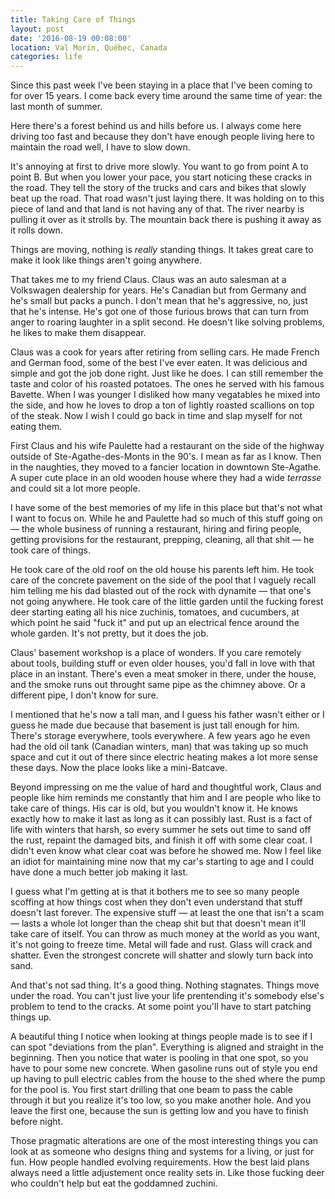 ```yaml
---
title: Taking Care of Things
layout: post
date: '2016-08-19 00:08:00'
location: Val Morin, Québec, Canada
categories: life
---
```


Since this past week I've been staying in a place that I've been coming to for over 15 years. I come back every time around the same time of year: the last month of summer.

Here there's a forest behind us and hills before us. I always come here driving too fast and because they don't have enough people living here to maintain the road well, I have to slow down.

It's annoying at first to drive more slowly. You want to go from point A to point B. But when you lower your pace, you start noticing these cracks in the road. They tell the story of the trucks and cars and bikes that slowly beat up the road. That road wasn't just laying there. It was holding on to this piece of land and that land is not having any of that. The river nearby is pulling it over as it strolls by. The mountain back there is pushing it away as it rolls down.

Things are moving, nothing is *really* standing things. It takes great care to make it look like things aren't going anywhere. 

That takes me to my friend Claus. Claus was an auto salesman at a Volkswagen dealership for years. He's Canadian but from Germany and he's small but packs a punch. I don't mean that he's aggressive, no, just that he's intense. He's got one of those furious brows that can turn from anger to roaring laughter in a split second. He doesn't like solving problems, he likes to make them disappear. 

Claus was a cook for years after retiring from selling cars. He made French and German food, some of the best I've ever eaten. It was delicious and simple and got the job done right. Just like he does. I can still remember the taste and color of his roasted potatoes. The ones he served with his famous Bavette. When I was younger I disliked how many vegatables he mixed into the side, and how he loves to drop a ton of lightly roasted scallions on top of the steak. Now I wish I could go back in time and slap myself for not eating them.

First Claus and his wife Paulette had a restaurant on the side of the highway outside of Ste-Agathe-des-Monts in the 90's. I mean as far as I know. Then in the naughties, they moved to a fancier location in downtown Ste-Agathe. A super cute place in an old wooden house where they had a wide *terrasse* and could sit a lot more people. 

I have some of the best memories of my life in this place but that's not what I want to focus on. While he and Paulette had so much of this stuff going on — the whole business of running a restaurant, hiring and firing people, getting provisions for the restaurant, prepping, cleaning, all that shit — he took care of things.

He took care of the old roof on the old house his parents left him. He took care of the concrete pavement on the side of the pool that I vaguely recall him telling me his dad blasted out of the rock with dynamite — that one's not going anywhere. He took care of the little garden until the fucking forest deer starting eating all his nice zuchinis, tomatoes, and cucumbers, at which point he said "fuck it" and put up an electrical fence around the whole garden. It's not pretty, but it does the job.

Claus' basement workshop is a place of wonders. If you care remotely about tools, building stuff or even older houses, you'd fall in love with that place in an instant. There's even a meat smoker in there, under the house, and the smoke runs out throught same pipe as the chimney above. Or a different pipe, I don't know for sure.

I mentioned that he's now a tall man, and I guess his father wasn't either or I guess he made due because that basement is just tall enough for him. There's storage everywhere, tools everywhere. A few years ago he even had the old oil tank (Canadian winters, man) that was taking up so much space and cut it out of there since electric heating makes a lot more sense these days. Now the place looks like a mini-Batcave.

Beyond impressing on me the value of hard and thoughtful work, Claus and people like him reminds me constantly that him and I are people who like to take care of things. His car is old, but you wouldn't know it. He knows exactly how to make it last as long as it can possibly last. Rust is a fact of life with winters that harsh, so every summer he sets out time to sand off the rust, repaint the damaged bits, and finish it off with some clear coat. I didn't even know what clear coat was before he showed me. Now I feel like an idiot for maintaining mine now that my car's starting to age and I could have done a much better job making it last.

I guess what I'm getting at is that it bothers me to see so many people scoffing at how things cost when they don't even understand that stuff doesn't last forever. The expensive stuff — at least the one that isn't a scam — lasts a whole lot longer than the cheap shit but that doesn't mean it'll take care of itself. You can throw as much money at the world as you want, it's not going to freeze time. Metal will fade and rust. Glass will crack and shatter. Even the strongest concrete will shatter and slowly turn back into sand.

And that's not sad thing. It's a good thing. Nothing stagnates. Things move under the road. You can't just live your life prentending it's somebody else's problem to tend to the cracks. At some point you'll have to start patching things up.

A beautiful thing I notice when looking at things people made is to see if I can spot "deviations from the plan". Everything is aligned and straight in the beginning. Then you notice that water is pooling in that one spot, so you have to pour some new concrete. When gasoline runs out of style you end up having to pull electric cables from the house to the shed where the pump for the pool is. You first start drilling that one beam to pass the cable through it but you realize it's too low, so you make another hole. And you leave the first one, because the sun is getting low and you have to finish before night. 

Those pragmatic alterations are one of the most interesting things you can look at as someone who designs thing and systems for a living, or just for fun. How people handled evolving requirements. How the best laid plans always need a little adjustement once reality sets in. Like those fucking deer who couldn't help but eat the goddamned zuchini.